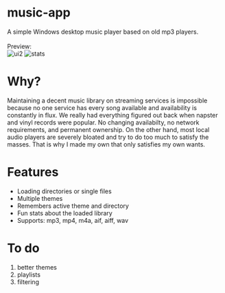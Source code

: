# music-app
A simple Windows desktop music player based on old mp3 players. \
\
Preview:\
![ui2](https://github.com/josef-alt/music-app/assets/30385688/b53db76e-7178-413e-9d5e-d08b52ae73bd)
![stats](https://github.com/josef-alt/music-app/assets/30385688/2a3e8fec-f62a-4795-9425-2f1fc8d0bff7)

# Why?
Maintaining a decent music library on streaming services is impossible because no one service has every song available and availability is constantly in flux. We really had everything figured out back when napster and vinyl records were popular. No changing availabilty, no network requirements, and permanent ownership. On the other hand, most local audio players are severely bloated and try to do too much to satisfy the masses. That is why I made my own that only satisfies my own wants.
# Features
* Loading directories or single files
* Multiple themes
* Remembers active theme and directory
* Fun stats about the loaded library
* Supports: mp3, mp4, m4a, aif, aiff, wav
# To do
1. better themes
2. playlists
3. filtering
